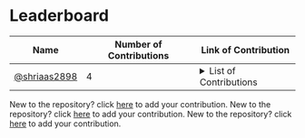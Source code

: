
# Leaderboard
| Name | Number of Contributions | Link of Contribution|
| --- | --- | --- |
| [@shriaas2898](https://github.io/shriaas2898) | 4 | <details> <summary>List of Contributions </summary> - [Create LICENSE](https://github.com/shriaas2898/Julia-Learning-Notes/pull/2) <br> - [Updated readme](https://github.com/shriaas2898/Julia-Learning-Notes/pull/1) <br> - [Added sample code resource for Julia ](https://github.com/fbdevelopercircles/FbDevcCommunityContent/pull/217) <br> - [Updating develop branch](https://github.com/devcpune/kaleidoscope/pull/7) <br></details> |
<!-- End of Leaderbaord-->
New to the repository? click [here](https://github.com/shriaas2898/action-example/issues/new?assignees=&labels=&template=new-contributor.md&title=add|0001) to add your contribution.
New to the repository? click [here](https://github.com/shriaas2898/action-example/issues/new?assignees=&labels=&template=new-contributor.md&title=add|0001) to add your contribution.
New to the repository? click [here](https://github.com/shriaas2898/action-example/issues/new?assignees=&labels=&template=new-contributor.md&title=add|0008) to add your contribution.




